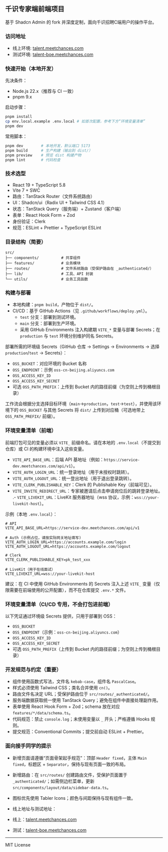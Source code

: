 
## 千识专家端前端项目

基于 Shadcn Admin 的 fork 并深度定制，面向千识招聘C端用户的操作平台。

### 访问地址

- 线上环境: [talent.meetchances.com](https://talent.meetchances.com/)
- 测试环境: [talent-boe.meetchances.com](https://talent-boe.meetchances.com)

### 快速开始（本地开发）

先决条件：

- Node.js 22.x（推荐与 CI 一致）
- pnpm 9.x

启动步骤：

```bash
pnpm install
cp env.local.example .env.local # 如首次配置，参考下方“环境变量清单”
pnpm dev
```

常用脚本：

```bash
pnpm dev        # 本地开发，默认端口 5173
pnpm build      # 生产构建（输出到 dist/）
pnpm preview    # 预览 dist 构建产物
pnpm lint       # 代码检查
```

### 技术选型

- React 19 + TypeScript 5.8
- Vite 7 + SWC
- 路由：TanStack Router（文件系统路由）
- UI：Shadcn/ui（Radix UI + Tailwind CSS 4.1）
- 状态：TanStack Query（服务端）+ Zustand（客户端）
- 表单：React Hook Form + Zod
- 身份验证：Clerk
- 规范：ESLint + Prettier + TypeScript ESLint

### 目录结构（简要）

```
src/
├── components/          # 共享组件
├── features/            # 业务模块
├── routes/              # 文件系统路由（受保护路由在 _authenticated/）
├── lib/                 # 工具、API 封装
└── utils/               # 业务工具函数
```

### 构建与部署

- 本地构建：`pnpm build`，产物位于 `dist/`。
- CI/CD：基于 GitHub Actions（见 `.github/workflows/deploy.yml`）。
  - `test` 分支：部署到测试环境。
  - `main` 分支：部署到生产环境。
  - 采用 GitHub Environments 注入构建期 `VITE_*` 变量与部署 Secrets；在 `production` 与 `test` 环境分别维护同名 Secrets。

部署所需的环境级 Secrets（GitHub 仓库 -> Settings -> Environments -> 选择 `production`/`test` -> Secrets）：

- `OSS_BUCKET`：对应环境的 Bucket 名称
- `OSS_ENDPOINT`：示例 `oss-cn-beijing.aliyuncs.com`
- `OSS_ACCESS_KEY_ID`
- `OSS_ACCESS_KEY_SECRET`
- 可选 `OSS_PATH_PREFIX`：上传到 Bucket 内的路径前缀（为空则上传到桶根目录）

工作流会根据分支选择目标环境（`main`→`production`，`test`→`test`），并使用该环境下的 `OSS_BUCKET` 与其他 Secrets 将 `dist/` 上传到对应桶（可选地带上 `OSS_PATH_PREFIX/` 前缀）。

### 环境变量清单（前端）

前端打包可见的变量必须以 `VITE_` 前缀命名。请在本地的 `.env.local`（不提交到仓库）或 CI 的构建环境中注入这些变量。

- `VITE_API_BASE_URL`：后端 API 基地址（例如：`https://service-dev.meetchances.com/api/v1`）。
- `VITE_AUTH_LOGIN_URL`：统一登录地址（用于未授权时跳转）。
- `VITE_AUTH_LOGOUT_URL`：统一登出地址（用于退出登录跳转）。
- `VITE_CLERK_PUBLISHABLE_KEY`：Clerk 的 Publishable Key（前端可见）。
- `VITE_INVITE_REDIRECT_URL`：专家被邀请后点击申请岗位后的跳转登录地址。
.- `VITE_LIVEKIT_URL`：LiveKit 服务器地址（wss 协议，示例：`wss://your-livekit-host`）。

示例（本地 `.env.local`）：

```env
# API
VITE_API_BASE_URL=https://service-dev.meetchances.com/api/v1

# Auth (示例占位，请按实际网关地址填写)
VITE_AUTH_LOGIN_URL=https://accounts.example.com/login
VITE_AUTH_LOGOUT_URL=https://accounts.example.com/logout

# Clerk
VITE_CLERK_PUBLISHABLE_KEY=pk_test_xxx

# LiveKit（用于在线面试）
VITE_LIVEKIT_URL=wss://your-livekit-host
```

建议：在 CI 中使用 GitHub Environments 的 Secrets 注入上述 `VITE_` 变量（仅限需要在前端使用的公开配置），而不在仓库提交 `.env.*` 文件。

### 环境变量清单（CI/CD 专用，不会打包进前端）

以下凭证通过环境级 Secrets 提供，只用于部署到 OSS：

- `OSS_BUCKET`
- `OSS_ENDPOINT`（示例：`oss-cn-beijing.aliyuncs.com`）
- `OSS_ACCESS_KEY_ID`
- `OSS_ACCESS_KEY_SECRET`
- 可选 `OSS_PATH_PREFIX`（上传到 Bucket 内的路径前缀；为空则上传到桶根目录）

### 开发规范与约定（重要）

- 组件使用函数式写法，文件名 `kebab-case`，组件名 `PascalCase`。
- 样式必须使用 Tailwind CSS；类名合并使用 `cn()`。
- 路由文件名决定 URL；受保护路由位于 `src/routes/_authenticated/`。
- 服务端数据获取统一使用 TanStack Query；避免在组件中直接处理副作用。
- 表单使用 React Hook Form + Zod；schema 放在对应 `features/*/data/schema.ts`。
- 代码规范：禁止 `console.log`；未使用变量以 `_` 开头；严格遵循 Hooks 规则。
- 提交规范：Conventional Commits；提交前自动 ESLint + Prettier。

### 面向接手同学的提示

- 新增页面请遵循“页面骨架起手规范”：顶部 `Header fixed`，主体 `Main fixed`，标题区 + `Separator`，保持与现有页面一致的布局。
- 新增路由：在 `src/routes/` 创建路由文件，受保护页面置于 `_authenticated/`；如需侧边栏菜单，更新 `src/components/layout/data/sidebar-data.ts`。
- 图标优先使用 Tabler Icons；颜色与间距保持与现有组件一致。
- 线上地址与测试地址：

- 线上：[talent.meetchances.com](https://talent.meetchances.com/)
- 测试：[talent-boe.meetchances.com](https://talent-boe.meetchances.com)

---

MIT License
